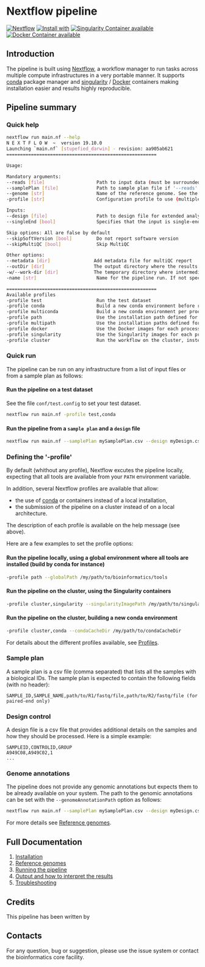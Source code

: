 # Nextflow pipeline 
<!-- TODO update with the name of the pipeline -->

[![Nextflow](https://img.shields.io/badge/nextflow-%E2%89%A519.10.0-brightgreen.svg)](https://www.nextflow.io/)
[![Install with](https://anaconda.org/anaconda/conda-build/badges/installer/conda.svg)](https://conda.anaconda.org/anaconda)
[![Singularity Container available](https://img.shields.io/badge/singularity-available-7E4C74.svg)](https://singularity.lbl.gov/)
[![Docker Container available](https://img.shields.io/badge/docker-available-003399.svg)](https://www.docker.com/)

## Introduction

The pipeline is built using [Nextflow](https://www.nextflow.io), a workflow manager to run tasks across multiple compute infrastructures in a very portable manner.
It supports [conda](https://docs.conda.io) package manager and  [singularity](https://sylabs.io/guides/3.6/user-guide/) / [Docker](https://www.docker.com/) containers making installation easier and results highly reproducible.

## Pipeline summary

<!-- TODO 

Describe here the main steps of the pipeline.

1. Step 1 does...
2. Step 2 does...
3. etc

-->

### Quick help

```bash
nextflow run main.nf --help
N E X T F L O W  ~  version 19.10.0
Launching `main.nf` [stupefied_darwin] - revision: aa905ab621
=======================================================

Usage:

Mandatory arguments:
--reads [file]                   Path to input data (must be surrounded with quotes)
--samplePlan [file]              Path to sample plan file if '--reads' is not specified
--genome [str]                   Name of the reference genome. See the `--genomeAnnotationPath` to defined the annotation path
-profile [str]                   Configuration profile to use (multiple profiles can be specified with comma separated values)

Inputs:
--design [file]                  Path to design file for extended analysis
--singleEnd [bool]               Specifies that the input is single-end reads

Skip options: All are false by default
--skipSoftVersion [bool]         Do not report software version
--skipMultiQC [bool]             Skip MultiQC

Other options:
--metadata [dir]                Add metadata file for multiQC report
--outDir [dir]                  The output directory where the results will be saved
-w/--work-dir [dir]             The temporary directory where intermediate data will be saved
-name [str]                      Name for the pipeline run. If not specified, Nextflow will automatically generate a random mnemonic

=======================================================
Available profiles
-profile test                    Run the test dataset
-profile conda                   Build a new conda environment before running the pipeline. Use `--condaCacheDir` to define the conda cache path
-profile multiconda              Build a new conda environment per process before running the pipeline. Use `--condaCacheDir` to define the conda cache path
-profile path                    Use the installation path defined for all tools. Use `--globalPath` to define the installation path
-profile multipath               Use the installation paths defined for each tool. Use `--globalPath` to define the installation path
-profile docker                  Use the Docker images for each process
-profile singularity             Use the Singularity images for each process. Use `--singularityImagePath` to define the path of the singularity containers
-profile cluster                 Run the workflow on the cluster, instead of locally

```


### Quick run

The pipeline can be run on any infrastructure from a list of input files or from a sample plan as follows:

#### Run the pipeline on a test dataset

See the file `conf/test.config` to set your test dataset.

```bash
nextflow run main.nf -profile test,conda

```

#### Run the pipeline from a `sample plan` and a `design` file

```bash
nextflow run main.nf --samplePlan mySamplePlan.csv --design myDesign.csv --genome 'hg19' --genomeAnnotationPath /my/annotation/path --outDir /my/output/dir

```

### Defining the '-profile'

By default (whithout any profile), Nextflow excutes the pipeline locally, expecting that all tools are available from your `PATH` environment variable.

In addition, several Nextflow profiles are available that allow:
* the use of [conda](https://docs.conda.io) or containers instead of a local installation,
* the submission of the pipeline on a cluster instead of on a local architecture.

The description of each profile is available on the help message (see above).

Here are a few examples to set the profile options:

#### Run the pipeline locally, using a global environment where all tools are installed (build by conda for instance)
```bash
-profile path --globalPath /my/path/to/bioinformatics/tools
```

#### Run the pipeline on the cluster, using the Singularity containers
```bash
-profile cluster,singularity --singularityImagePath /my/path/to/singularity/containers
```

#### Run the pipeline on the cluster, building a new conda environment
```bash
-profile cluster,conda --condaCacheDir /my/path/to/condaCacheDir

```

For details about the different profiles available, see [Profiles](docs/profiles.md).

### Sample plan

A sample plan is a csv file (comma separated) that lists all the samples with a biological IDs.
The sample plan is expected to contain the following fields (with no header):

```
SAMPLE_ID,SAMPLE_NAME,path/to/R1/fastq/file,path/to/R2/fastq/file (for paired-end only)
```

### Design control

A design file is a csv file that provides additional details on the samples and how they should be processed.
Here is a simple example:

```
SAMPLEID,CONTROLID,GROUP
A949C08,A949C02,1
...
```

<!-- TODO - update the design -->

### Genome annotations

The pipeline does not provide any genomic annotations but expects them to be already available on your system. The path to the genomic annotations can be set with the `--genomeAnnotationPath` option as follows:

```bash
nextflow run main.nf --samplePlan mySamplePlan.csv --design myDesign.csv --genome 'hg19' --genomeAnnotationPath /my/annotation/path --outDir /my/output/dir

```

For more details see  [Reference genomes](docs/referenceGenomes.md).

## Full Documentation

1. [Installation](docs/installation.md)
2. [Reference genomes](docs/referenceGenomes.md)
3. [Running the pipeline](docs/usage.md)
4. [Output and how to interpret the results](docs/output.md)
5. [Troubleshooting](docs/troubleshooting.md)

## Credits

This pipeline has been written by <!-- TODO -->

## Contacts

For any question, bug or suggestion, please use the issue system or contact the bioinformatics core facility.
